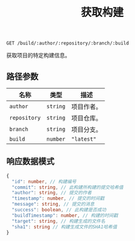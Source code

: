 ﻿---
title: 获取构建
sidebar_position: 2
---

`GET /build/:author/:repository/:branch/:build`

获取项目的特定构建信息。

## 路径参数

| 名称 | 类型 | 描述 |
| ---- | ---- | ----------- |
| `author` | `string` | 项目作者。 |
| `repository` | `string` | 项目仓库。 |
| `branch` | `string` | 项目分支。 |
| `build` | `number` | `"latest"` | 构建编号。使用 "latest" 获取最新构建。 |

## 响应数据模式

```typescript
{
  "id": number, // 构建编号
  "commit": string, // 此构建所构建的提交哈希值
  "author": string, // 提交的作者
  "timestamp": number, // 提交的时间戳
  "message": string, // 提交的消息
  "success": boolean, // 此构建是否成功
  "buildTimestamp": number, // 构建的时间戳
  "target": string, // 构建生成的文件名
  "sha1": string // 构建生成文件的SHA1哈希值
}
```

